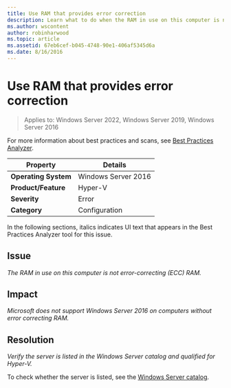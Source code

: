 ```yaml
---
title: Use RAM that provides error correction
description: Learn what to do when the RAM in use on this computer is not error-correcting (ECC) RAM.
ms.author: wscontent
author: robinharwood
ms.topic: article
ms.assetid: 67eb6cef-b045-4748-90e1-406af5345d6a
ms.date: 8/16/2016
---
```

# Use RAM that provides error correction

>Applies to: Windows Server 2022, Windows Server 2019, Windows Server 2016

For more information about best practices and scans, see [Best Practices Analyzer](/previous-versions/windows/it-pro/windows-server-2008-R2-and-2008/dd759260(v=ws.11)).

|Property|Details|
|-|-|
|**Operating System**|Windows Server 2016|
|**Product/Feature**|Hyper-V|
|**Severity**|Error|
|**Category**|Configuration|

In the following sections, italics indicates UI text that appears in the Best Practices Analyzer tool for this issue.

## Issue

*The RAM in use on this computer is not error-correcting (ECC) RAM.*

## Impact

*Microsoft does not support Windows Server 2016 on computers without error correcting RAM.*

## Resolution

*Verify the server is listed in the Windows Server catalog and qualified for Hyper-V.*

To check whether the server is listed,  see the [Windows Server catalog](https://www.windowsservercatalog.com/).
